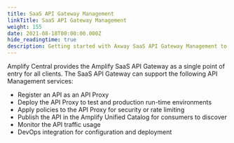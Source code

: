 ```yaml
---
title: SaaS API Gateway Management
linkTitle: SaaS API Gateway Management
weight: 155
date: 2021-08-18T00:00:00.000Z
hide_readingtime: true
description: Getting started with Axway SaaS API Gateway Management to register your SaaS API in Amplify Central.
---
```


Amplify Central provides the Amplify SaaS API Gateway as a single point of entry for all clients. The SaaS API Gateway can support the following API Management services:

* Register an API as an API Proxy
* Deploy the API Proxy to test and production run-time environments
* Apply policies to the API Proxy for security or rate limiting
* Publish the API in the Amplify Unified Catalog for consumers to discover
* Monitor the API traffic usage
* DevOps integration for configuration and deployment